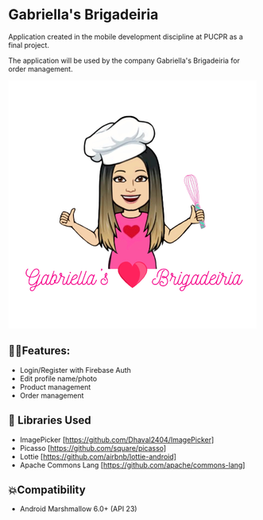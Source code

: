 # Gabriella's Brigadeiria

Application created in the mobile development discipline at PUCPR as a final project.

The application will be used by the company Gabriella's Brigadeiria for order management.

![Logo](https://github.com/MateusAndreatta/GabriellasBrigadeiria/blob/master/app/src/main/res/drawable/logo.png)

## 🐱‍🏍Features:

* Login/Register with Firebase Auth
* Edit profile name/photo
* Product management
* Order management

## 📃 Libraries Used
* ImagePicker [https://github.com/Dhaval2404/ImagePicker]
* Picasso [https://github.com/square/picasso]
* Lottie [https://github.com/airbnb/lottie-android]
* Apache Commons Lang [https://github.com/apache/commons-lang]

## 💥Compatibility

  * Android Marshmallow 6.0+ (API 23)
